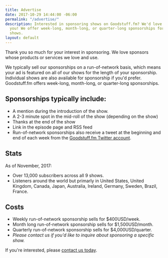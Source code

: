 ```yaml
---
title: Advertise
date: 2017-10-29 14:44:00 -06:00
permalink: "/advertise/"
description: Interested in sponsoring shows on Goodstuff.fm? We'd love to hear from
  you! We offer week-long, month-long, or quarter-long sponsorships for one or more
  shows.
layout: default
---
```


Thank you so much for your interest in sponsoring. We love sponsors whose products or services we love and use.

We typically sell our sponsorships on a run-of-network basis, which means your ad is featured on all of our shows for the length of your sponsorship. Individual shows are also available for sponsorship if you'd prefer. Goodstuff.fm offers week-long, month-long, or quarter-long sponsorships.

## Sponsorships typically include:

* A mention during the introduction of the show.
* A 2-3 minute spot in the mid-roll of the show (depending on the show)
* Thanks at the end of the show
* Link in the episode page and RSS feed
* Run-of-network sponsorships also receive a tweet at the beginning and end of each week from the [Goodstuff.fm Twitter account][1].

## Stats

As of November, 2017:

* Over 13,000 subscribers across all 9 shows.
* Listeners around the world but primarly in United States, United Kingdom, Canada, Japan, Australia, Ireland, Germany, Sweden, Brazil, France.

## Costs

* Weekly run-of-network sponsorship sells for $400USD/week.
* Month long run-of-network sponsorship sells for $1,500USD/month.
* Quarterly run-of-network sponsorship sells for $4,000USD/quarter.
* <em>Please contact us if you'd like to inquire about sponsoring a specific show.</em>

If you're interested, please <a href="mailto:contact@goodstuff.fm">contact us today</a>.

[1]: http://www.twitter.com/goodstufffm
